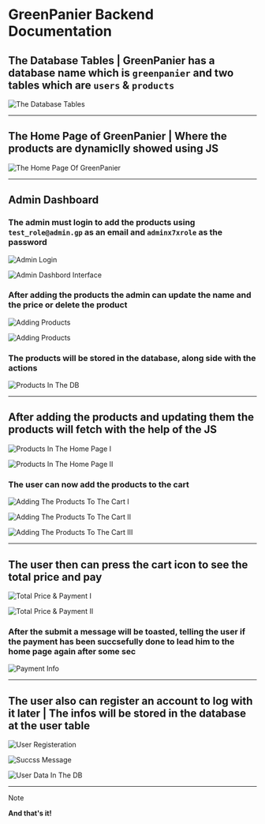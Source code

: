 # GreenPanier Backend Documentation

## **The Database Tables | GreenPanier has a database name which is `greenpanier` and two tables which are `users` & `products`**

![The Database Tables](screenshots/01.png)

---

## **The Home Page of GreenPanier | Where the products are dynamiclly showed using JS**

![The Home Page Of GreenPanier](screenshots/02.png)

---

## **Admin Dashboard**

### **The admin must login to add the products using `test_role@admin.gp` as an email and `adminx7xrole` as the password**

![Admin Login](screenshots/03.png)

![Admin Dashbord Interface](screenshots/04.png)

### **After adding the products the admin can update the name and the price or delete the product**

![Adding Products](screenshots/05.png)

![Adding Products](screenshots/06.png)

### **The products will be stored in the database, along side with the actions**

![Products In The DB](screenshots/07.png)

---

## **After adding the products and updating them the products will fetch with the help of the JS**

![Products In The Home Page I](screenshots/08.png)

![Products In The Home Page II](screenshots/09.png)

### **The user can now add the products to the cart**

![Adding The Products To The Cart I](screenshots/10.png)

![Adding The Products To The Cart II](screenshots/11.png)

![Adding The Products To The Cart III](screenshots/12.png)

---

## **The user then can press the cart icon to see the total price and pay**

![Total Price & Payment I](screenshots/13.png)

![Total Price & Payment II](screenshots/14.png)

### **After the submit a message will be toasted, telling the user if the payment has been succsefully done to lead him to the home page again after some sec**

![Payment Info](screenshots/15.png)

---

## **The user also can register an account to log with it later | The infos will be stored in the database at the user table**

![User Registeration](screenshots/16.png)

![Succss Message](screenshots/17.png)

![User Data In The DB](screenshots/18.png)

---

> [!NOTE]
>
> **And that's it!**